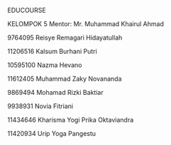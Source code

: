 EDUCOURSE

KELOMPOK 5 Mentor: Mr. Muhammad Khairul Ahmad

9764095 Reisye Remagari Hidayatullah

⁠11206516 Kalsum Burhani Putri

⁠10595100 Nazma Hevano

11612405 Muhammad Zaky Novananda

9869494 Mohamad Rizki Baktiar

9938931 Novia Fitriani

11434646 Kharisma Yogi Prika Oktaviandra

11420934 Urip Yoga Pangestu

